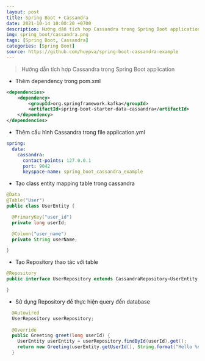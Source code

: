 ```yaml
---
layout: post
title: Spring Boot + Cassandra
date: 2021-10-14 10:00:20 +0700
description: Hướng dẫn tích hợp Cassandra trong Spring Boot application
img: spring_boot/cassandra.png
tags: [Spring Boot, Cassandra]
categories: [Spring Boot]
source: https://github.com/huypva/spring-boot-cassandra-example
---
```


> Hướng dẫn tích hợp Cassandra trong Spring Boot application  

- Thêm dependency trong pom.xml

```xml
<dependencies>
    <dependency>
        <groupId>org.springframework.kafka</groupId>
        <artifactId>spring-boot-starter-data-cassandra</artifactId>
    </dependency>
</dependencies>
```

- Thêm cấu hình Cassandra trong file application.yml

```yml
spring:
  data:
    cassandra:
      contact-points: 127.0.0.1
      port: 9042
      keyspace-name: spring_boot_cassandra_example
```

- Tạo class entity mapping table trong cassandra

```java
@Data
@Table("User")
public class UserEntity {

  @PrimaryKey("user_id")
  private long userId;

  @Column("user_name")
  private String userName;

}
```

- Tạo Repository thao tác với table

```java
@Repository
public interface UserRepository extends CassandraRepository<UserEntity, Long> {

}
```

- Sử dụng Repository để thực hiện query đến database

```java
  @Autowired
  UserRepository userRepository;
    
  @Override
  public Greeting greet(long userId) {
    UserEntity userEntity = userRepository.findById(userId).get();
    return new Greeting(userEntity.getUserId(), String.format("Hello %s!", userEntity.getUserName()));
  }
```
